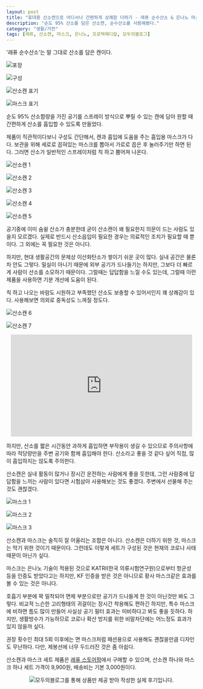 ```yaml
---
layout: post
title: "휴대용 산소캔으로 어디서나 간편하게 상쾌함 더하기 - 래퓨 순수산소 & 은나노 마스크 세트"
description: "순도 95% 산소를 담은 산소캔, 순수산소를 사용해봤다."
category: "생활/가전"
tags: [래퓨, 산소캔, 마스크, 은나노, 프로텍메디칼, 모두의블로그]
---
```


'래퓨 순수산소'는
말 그대로 산소를 담은 캔이다.

![포장](https://lh3.googleusercontent.com/ovLV7EGSK7vhv21RMYvrO7eHvMFR1-ml4SLdSqeyJJCwcYZUOtH8-NUGuqyjr39k2wd_pq9hM1_iaA=s480)

![구성](https://lh3.googleusercontent.com/yo5k5VDzeocNIR2qmlxF_xDK8tzNj7SQn5NBVj46ALPyzdjw8ozNA4_xOaBvM-Lyy-vDSnUI15O4zA=s480)

![산소캔 표기](https://lh3.googleusercontent.com/qrsoV8jyrwoYQrHRi6S2qZ7HFDiWq6KPh6_h0lFke_5NPLRujowtydDQZ9pXok89iTBymWJbhLtiIw=s480)

![마스크 표기](https://lh3.googleusercontent.com/bvoNrAwbuO4MuuI83OYhCBopaxZ9PVcprPk15rAPvq0MHPHGX-8STYhoifZh1NdDu39ctH2hDfJhHQ=s480)

순도 95% 산소함량을 가진 공기를 스프레이 방식으로 뿌릴 수 있는 캔에 담아
원할 때 간편하게 산소를 흡입할 수 있도록 만들었다.

제품이 직관적이다보니 구성도 간단해서,
캔과 흡입에 도움을 주는 흡입용 마스크가 다다.
보관을 위해 세로로 꼽혀있는 마스크를 뽑아서
가로로 꼽은 후 눌러주기만 하면 된다.
그러면 산소가 일반적인 스프레이처럼 칙 하고 뿜어져 나온다.

![산소캔 1](https://lh3.googleusercontent.com/3uumlgWIvDhqFY3BiEb5tqvA1rKSEv89lpx7W_I7m142CRlf0YSKr1YE8CutvsAoGOAW4zvJgs_GDA=s480)

![산소캔 2](https://lh3.googleusercontent.com/KUu_nI3ZRFgMH9msI_SZ0y6Av_SOYT4it5UE8HYKwQs0YAN_DPH4hSUnIFcTk7NdzNQsI2i0Fp2X4g=s480)

![산소캔 3](https://lh3.googleusercontent.com/Q6rFZWi5I9tLamWkIQrL2APE80i3gnMdoxRDdBkngbonEcsLwZu8s_IAwDfEbLn8FTMYSwrcJrZhUg=s480)

![산소캔 4](https://lh3.googleusercontent.com/6fWaoioL7CiSXtcLD-ptLlStXXUIfbNxIWqWw5DSrdPSVq05zYk-gNm0IuKk07DDkwqdndhjcs4hJw=s480)

![산소캔 5](https://lh3.googleusercontent.com/yehmGTPAqRqbWTiOAkR3wGIxCFC5uBojgbtZYdodr8TCOl3GQs4w08LiDGdxCPiJ4DB911bwvbQKHg=s480)

공기중에 이미 숨쉴 산소가 충분한데 굳이 산소캔이 왜 필요한지 의문이 드는 사람도 있을지 모르겠다.
실제로 반드시 산소읍입이 필요한 경우는 의료적인 조치가 필요할 때 뿐이다.
그 외에는 꼭 필요한 것은 아니다.

하지만, 현대 생활공간의 문제상 이산화탄소가 쌓이기 쉬운 곳이 많다.
실내 공간은 물론 차 안도 그렇다.
밀실이 아니기 때문에 외부 공기가 드나들기는 하지만,
그보다 더 빠르게 사람이 산소를 소모하기 때문이다.
그럴때는 답답함을 느낄 수도 있는데,
그럴때 이런 제품을 사용하면 기분 개선에 도움이 된다.

칙 하고 나오는 바람도 시원하고
부족했던 산소도 보충할 수 있어서인지 꽤 상쾌감이 있다.
사용해보면 의외로 중독성도 느껴질 정도다.

![산소캔 6](https://lh3.googleusercontent.com/x5myFkA_6WXvh5Rl9aPYIEkw5TwFSG2u7YMMweewtZyzkD81ayuxHJYIgeppZ6Kcdc8nRsNfK-zUfQ=s480)

![산소캔 7](https://lh3.googleusercontent.com/yQZYfO8EOEd6okYqBDBGES9H_NMvV-FGvhLoOE8gu5_lcVLm0HbligzHQzKmQXDm045r3rH2SfrZFA=s480)

<center><iframe width="480" height="270" src="https://www.youtube.com/embed/I0r562jJbpo" frameborder="0" allow="accelerometer; autoplay; encrypted-media; gyroscope; picture-in-picture" allowfullscreen></iframe></center>

하지만, 산소를 짧은 시간동안 과하게 흡입하면 부작용이 생길 수 있으므로
주의사항에 따라 적당량만을 주변 공기와 함께 흡입해야 한다.
산소라고 좋을 것 같다 싶어 직접, 많이 흡입하지는 않도록 주의한다.

산소캔은 실내 활동이 많거나 장시간 운전하는 사람에게 좋을 듯한데,
그런 사람중에 답답함을 느끼는 사람이 있다면 시험삼아 사용해보는 것도 좋겠다.
주변에서 선물해 주는 것도 괜찮겠다.

![마스크 1](https://lh3.googleusercontent.com/7XjqIN9TNXQbLfomWSRPVbW_PhQAJkr-7nS-RCS9aETR6qYC0bh9a-thvV9nQS3WSNK8sxYG_eUsBw=s480)

![마스크 2](https://lh3.googleusercontent.com/s0by8_uXSi7vqV8QeXyHRBQVgrwNb0j-SjnrSCa8bnBNfVxNdSjGdro17oRllaP7rMHlvETTkHQWbQ=s480)

![마스크 3](https://lh3.googleusercontent.com/leNzGkfiSHI31lQFEhMDOIX0AtVLw___br_fEL3XHttzy3mxzHUgzZN84_uWZMCO23JmCofhRAzvZg=s480)

산소캔과 마스크는 솔직히 잘 어울리는 조합은 아니다.
산소캔은 더하기 위한 것, 마스크는 막기 위한 것이기 때문이다.
그런데도 이렇게 세트가 구성된 것은 현재의 코로나 사태 때문이 아닌가 싶다.

마스크는 은나노 기술이 적용된 것으로
KATRI(한국 의류시험연구원)으로부터 항균성 등을 인증도 받았다고는 하지만,
KF 인증을 받은 것은 아니므로 황사 마스크같은 효과를 볼 수 있는 것은 아니다.

호흡기 부분에 꽉 밀착되어 면체 부분으로만 공기가 드나들게 한 것이 아닌것만 봐도 그렇다.
비교적 느슨한 고리형태의 귀걸이는 장시간 착용해도 편하긴 하지만,
특수 마스크에 비하면 틈도 많이 만들어 사실상 공기 필터 효과는 미비하다고 봐도 좋을 듯하다.
하지만, 생활방수가 가능하므로 코로나 확산 방지를 위한 비말차단에는 어느정도 효과가 있지 않을까 싶다.

권장 횟수인 최대 5회 이후에는 면 마스크처럼 패션용으로 사용해도 괜찮을만큼 디자인도 무난하다.
다만, 제봉선에 너무 두드러진 것은 좀 아쉽다.

산소캔과 마스크 세트 제품은
[래퓨 스토어팜](https://smartstore.naver.com/lairpur/products/4864603013)에서 구매할 수 있으며,
산소캔 하나와 마스크 하나 세트 가격이 9,900원,
배송비는 기본 3,000원이다.



<center><img src="https://modublog.co.kr/img/sponser_img.php?mb_mb=reznoagmailcom&wr_wr=503465&bo_table=life&p_wr_wr=31101" alt="모두의블로그를 통해 상품만 제공 받아 작성한 실제 후기입니다." /></center>

